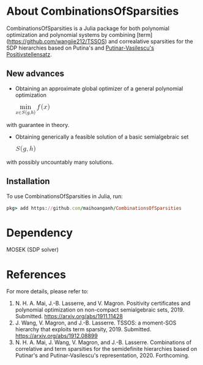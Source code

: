 # About CombinationsOfSparsities
CombinationsOfSparsities is a Julia package for both polynomial optimization and polynomial systems by combining [term] (https://github.com/wangjie212/TSSOS) and correalative sparsities for the SDP hierarchies based on Putina's and [Putinar-Vasilescu's Positivstellensatz](https://arxiv.org/abs/1911.11428). 
## New advances
- Obtaining an approximate global optimizer of a general polynomial optimization 

     ![POP](https://github.com/maihoanganh/PV_TSSOS/blob/master/images/POP.gif)

with guarantee in theory.
- Obtaining generically a feasible solution of a basic semialgebraic set 

    ![POP](https://github.com/maihoanganh/PV_TSSOS/blob/master/images/S.gif)

with possibly uncountably many solutions.
## Installation
To use CombinationsOfSparsities in Julia, run:
```ruby
pkg> add https://github.com/maihoanganh/CombinationsOfSparsities
```
# Dependency
MOSEK (SDP solver)

# References
For more details, please refer to:
1. N. H. A. Mai, J.-B. Lasserre, and V. Magron. Positivity certificates and polynomial optimization on non-compact semialgebraic sets, 2019. Submitted.
https://arxiv.org/abs/1911.11428
2. J. Wang, V. Magron, and J.-B. Lasserre. TSSOS: a moment-SOS hierarchy that exploits term sparsity, 2019. Submitted. 
https://arxiv.org/abs/1912.08899
3. N. H. A. Mai, J. Wang, V. Magron, and J.-B. Lasserre. Combinations of correlative and term sparsities for the semidefinite hierarchies based on Putinar's and Putinar-Vasilescu's representation, 2020. Forthcoming.

